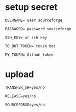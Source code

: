 # setup secret

```
USERNAME= user sourceforge
```
``` 
PASSWORD= password sourceforge
```
``` 
SSH_KEY= ur ssh key
```
```
TG_BOT_TOKEN= token bot
```
```
MY_TOKEN= Github token
```

# upload

```
TRANSFER_SH=yes/no
```
```
RELEASE=yes/no
```
```
SOURCEFORGE=yes/no
```

